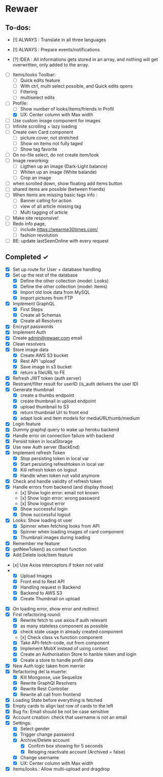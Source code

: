 # Rewaer

## To-dos:

- [!] ALWAYS : Translate in all three languages
- [!] ALWAYS : Prepare events/notifications

- [?] IDEA : All informations gets stored in an array, and nothing will get overwritten, only added to the array. 
 
- [ ] Items/looks Toolbar:
  - [ ] Quick edits feature
  - [ ] With ctrl, multi select possible, and Quick edits opens
  - [ ] Filtering
  - [ ] multiselect edits
- [ ] Profile:
  - [ ] Show number of looks/items/friends in Profil
  - [x] UX: Center column with Max width 
- [ ] Use custom image component for images
- [ ] Infinite scrolling + lazy loading
- [ ] Create own Card component
  - [ ] picture cover, not stretched
  - [ ] Show <ExclamationCircleOutlined /> on items not fully taged
  - [ ] Show tag favorite
- [ ] On no-file select, do not create item/look
- [ ] Image reworking: 
  - [ ] Ligthen up an image (Dark-Light balance)
  - [ ] Whiten up an image (White balande)
  - [ ] Crop an image
- [ ] when scrolled down, show floating add items button
- [ ] shared items are possible (between friends)
- [ ] When items are missing basic tags info :
  - [ ] Banner calling for action
  - [ ] view of all article missing tag
  - [ ] Multi tagging of article
- [ ] Make site responsive! 
- [ ] Redo info page, 
  - [ ] include https://wearme30times.com/  
  - [ ] fashion revolution
- [ ] BE: update lastSeenOnline with every request 

## Completed ✓

- [x] Set up route for User + database handling
- [x] Set up the rest of the database
  - [x] Define the other collection (model: Looks)
  - [x] Define the other collection (model: Items)
  - [x] Import old look data from MySQL
  - [x] Import pictures from FTP
- [x] Implement GraphQL
  - [x] First Steps
  - [x] Create all Schemas
  - [x] Create all Resolvers
- [x] Encrypt passwords
- [x] Implement Auth
- [x] Create admin@rewaer.com email
- [x] Clean resolvers
- [x] Store image data
  - [x] Create AWS S3 bucket
  - [x] Rest API 'upload'
  - [x] Save image in s3 bucket
  - [x] return a fileURL to FE
- [x] Refresh JWT token (auth server)
- [x] Restraint/filter result for userID (is_auth delivers the user ID)
- [x] Generate thumbnail
  - [x] create a thumbs endpoint
  - [x] create thumbnail in upload endpoint
  - [x] upload thumbnail to S3
  - [x] return thumbnail Url to front end
  - [x] adapt look and item models for mediaURLthumb/medium
- [x] Login feature
- [x] Dummy graphql query to wake up heroku backend
- [x] Handle error on connection failure with backend
- [x] Persist token in localStorage
- [x] Use new Auth server (BackEnd)
- [x] Implement refresh Token
  - [x] Stop persisting token in local var
  - [x] Start persisting refreshtoken in local var
  - [x] Kill refresh token on logout
  - [x] Handle when token not valid anymore
- [x] Check and handle validity of refresh token
- [x] Handle errors from backend (and display those)
  - [x] Show login error: email not known
  - [x] Show login error: wrong password
  - [x] Show logout error
  - [x] Show successful login
  - [x] Show successful logout
- [x] Looks: Show loading ot user
  - [x] Spinner when fetching looks from API
  - [x] Spinner when loading images of card component
  - [x] Thumbnail images during loading
- [x] Remember me feature
- [x] getNewToken() as context function
- [x] Add Delete look/item feature
- [x] Use Axios interceptors if token not valid
- - [x] Upload Images
  - [x] Front end to Rest API
  - [x] Handling request in Backend
  - [x] Backend to AWS S3
  - [x] Create Thumbnail on upload
- [X] On loading error, show error and redirect
- [x] First refactoring round:
  - [x] Rewrite fetch to use axios if auth relevant
  - [x] as many stateless component as possible
  - [x] check state usage in already created component
  - [x] Check class vs function component
  - [x] Take API-fetch-code, out from component
  - [x] Implement MobX instead of using context
  - [x] Create an Authorisation Store to hanble token and login
  - [x] Create a store to handle profil data
- [x] New Auth logic taken from merrier 
- [x] Refactoring del la muerte:
  - [x] Kill Mongoose, use Sequelize
  - [x] Rewrite GraphQl Resolvers
  - [x] Rewrite Rest Controller
  - [x] Rewrite all call from frontend    
- [x] Loading State before everything is fetched
- [x] Empty cards to align last row of cards to the left 
- [x] Bug fix: Email should be not be case sensitive 
- [x] Account creation: check that username is not an email
- [x] Settings: 
  - [x] Select gender
  - [x] Trigger change password
  - [x] Archive/Delete account
    - [x] Confirm box showing for 5 seconds
    - [x] Reloging reactivate account (Archived = false)
  - [x] Change username
  - [x] UX: Center column with Max width 
- [x] Items/looks : Allow multi-upload and dragdrop